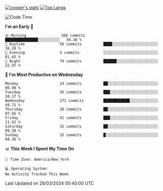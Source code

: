 [![cooper's stats](https://github-readme-stats-dwoluvhms-coopjz.vercel.app/api?username=coopjz&count_private=true)](https://github.com/coopjz/github-readme-stats)
[![Top Langs](https://github-readme-stats-dwoluvhms-coopjz.vercel.app/api/top-langs/?username=coopjz&count_private=true&langs_count=8&layout=compact)](https://github.com/coopjz/github-readme-stats)
<!--START_SECTION:waka-->
![Code Time](http://img.shields.io/badge/Code%20Time-0%20secs-blue)

**I'm an Early 🐤** 

```text
🌞 Morning                204 commits         ███████████████░░░░░░░░░░   59.30 % 
🌆 Daytime                56 commits          ████░░░░░░░░░░░░░░░░░░░░░   16.28 % 
🌃 Evening                5 commits           ░░░░░░░░░░░░░░░░░░░░░░░░░   01.45 % 
🌙 Night                  79 commits          ██████░░░░░░░░░░░░░░░░░░░   22.97 % 
```
📅 **I'm Most Productive on Wednesday** 

```text
Monday                   24 commits          ██░░░░░░░░░░░░░░░░░░░░░░░   06.98 % 
Tuesday                  35 commits          ███░░░░░░░░░░░░░░░░░░░░░░   10.17 % 
Wednesday                171 commits         ████████████░░░░░░░░░░░░░   49.71 % 
Thursday                 26 commits          ██░░░░░░░░░░░░░░░░░░░░░░░   07.56 % 
Friday                   41 commits          ███░░░░░░░░░░░░░░░░░░░░░░   11.92 % 
Saturday                 32 commits          ██░░░░░░░░░░░░░░░░░░░░░░░   09.30 % 
Sunday                   15 commits          █░░░░░░░░░░░░░░░░░░░░░░░░   04.36 % 
```


📊 **This Week I Spent My Time On** 

```text
🕑︎ Time Zone: America/New_York

💻 Operating System: 
No Activity Tracked This Week
```


 Last Updated on 28/03/2024 00:40:00 UTC
<!--END_SECTION:waka-->
